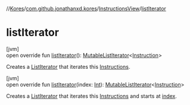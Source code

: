 //[Kores](../../../index.md)/[com.github.jonathanxd.kores](../index.md)/[InstructionsView](index.md)/[listIterator](list-iterator.md)

# listIterator

[jvm]\
open override fun [listIterator](list-iterator.md)(): [MutableListIterator](https://kotlinlang.org/api/latest/jvm/stdlib/kotlin.collections/-mutable-list-iterator/index.html)<[Instruction](../-instruction/index.md)>

Creates a [ListIterator](https://kotlinlang.org/api/latest/jvm/stdlib/kotlin.collections/-list-iterator/index.html) that iterates this [Instructions](../-instructions/index.md).

[jvm]\
open override fun [listIterator](list-iterator.md)(index: [Int](https://kotlinlang.org/api/latest/jvm/stdlib/kotlin/-int/index.html)): [MutableListIterator](https://kotlinlang.org/api/latest/jvm/stdlib/kotlin.collections/-mutable-list-iterator/index.html)<[Instruction](../-instruction/index.md)>

Creates a [ListIterator](https://kotlinlang.org/api/latest/jvm/stdlib/kotlin.collections/-list-iterator/index.html) that iterates this [Instructions](../-instructions/index.md) and starts at [index](list-iterator.md).
